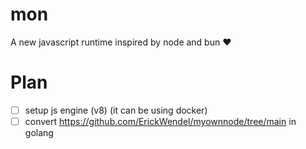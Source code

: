 # mon
A new javascript runtime inspired by node and bun ❤️


# Plan

- [ ] setup js engine (v8) (it can be using docker)
- [ ] convert https://github.com/ErickWendel/myownnode/tree/main in golang
